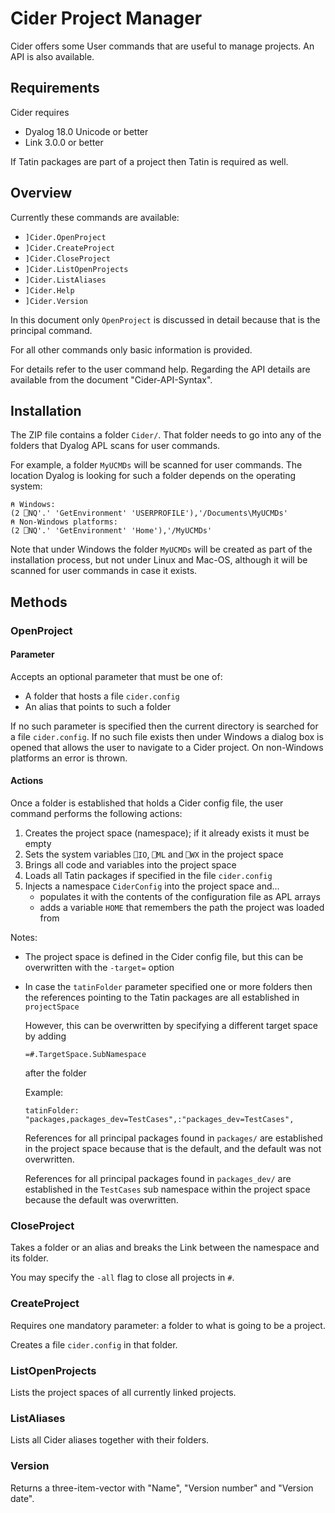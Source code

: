 # Cider Project Manager

Cider offers some User commands that are useful to manage projects. An API is also available.


## Requirements

Cider requires 

* Dyalog 18.0 Unicode or better 
* Link 3.0.0 or better

If Tatin packages are part of a project then Tatin is required as well.


## Overview

Currently these commands are available:

* `]Cider.OpenProject`
* `]Cider.CreateProject`
* `]Cider.CloseProject`
* `]Cider.ListOpenProjects`
* `]Cider.ListAliases`
* `]Cider.Help`
* `]Cider.Version`

In this document only `OpenProject` is discussed in detail because that is the principal command.

For all other commands only basic information is provided.

For details refer to the user command help. Regarding the API details are available from the document "Cider-API-Syntax".


## Installation

The ZIP file contains a folder `Cider/`. That folder needs to go into any of the folders that Dyalog APL scans for user commands.

For example, a folder `MyUCMDs` will be scanned for user commands. The location Dyalog is looking for such a folder depends on the operating system:

```
⍝ Windows:
(2 ⎕NQ'.' 'GetEnvironment' 'USERPROFILE'),'/Documents\MyUCMDs'
⍝ Non-Windows platforms:
(2 ⎕NQ'.' 'GetEnvironment' 'Home'),'/MyUCMDs'
```

Note that under Windows the folder `MyUCMDs` will be created as part of the installation process, but not under Linux and Mac-OS, although it will be scanned for user commands in case it exists.


## Methods


### OpenProject


#### Parameter

Accepts an optional parameter that must be one of:

* A folder that hosts a file `cider.config`
* An alias that points to such a folder

If no such parameter is specified then the current directory is searched for a file `cider.config`. If no such file exists then under Windows a dialog box is opened that allows the user to navigate to a Cider project. On non-Windows platforms an error is thrown.


#### Actions 

Once a folder is established that holds a Cider config file, the user command performs the following actions:

1. Creates the project space (namespace); if it already exists it must be empty
1. Sets the system variables `⎕IO`, `⎕ML` and `⎕WX` in the project space
1. Brings all code and variables into the project space
1. Loads all Tatin packages if specified in the file `cider.config`
1. Injects a namespace `CiderConfig` into the project space and...
   * populates it with the contents of the configuration file as APL arrays
   * adds a variable `HOME` that remembers the path the project was loaded from   

Notes:

* The project space is defined in the Cider config file, but this can be overwritten with the `-target=` option
* In case the `tatinFolder` parameter specified one or more folders then the references pointing to the Tatin packages are all established in `projectSpace`

  However, this can be overwritten by specifying a different target space by adding 

  `=#.TargetSpace.SubNamespace`

  after the folder

  Example:

  ```
  tatinFolder: "packages,packages_dev=TestCases",:"packages_dev=TestCases",
  ```

  References for all principal packages found in `packages/` are established in the project space because that is the default, and  the default was not overwritten.

  References for all principal packages found in `packages_dev/` are established in the `TestCases` sub namespace within the project space because the default was overwritten.

### CloseProject

Takes a folder or an alias and breaks the Link between the namespace and its folder.

You may specify the `-all` flag to close all projects in `#`.


### CreateProject

Requires one mandatory parameter: a folder to what is going to be a project. 

Creates a file `cider.config` in that folder.


 
### ListOpenProjects

Lists the project spaces of all currently linked projects.



### ListAliases

Lists all Cider aliases together with their folders.


### Version

Returns a three-item-vector with "Name", "Version number" and "Version date".